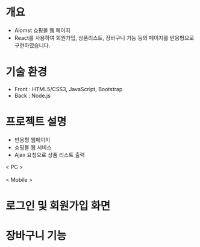 # 개요
- Alomst 쇼핑몰 웹 페이지
- React를 사용하여 회원가입, 상품리스트, 장바구니 기능 등의 페이지를 반응형으로 구현하였습니다.

# 기술 환경
- Front : HTML5/CSS3, JavaScript, Bootstrap 
- Back : Node.js

# 프로젝트 설명
- 반응형 웹페이지
- 쇼핑몰 웹 서비스
- Ajax 요청으로 상품 리스트 출력


< PC ><br>
<br>
< Mobile ><br>

# 로그인 및 회원가입 화면


# 장바구니 기능



